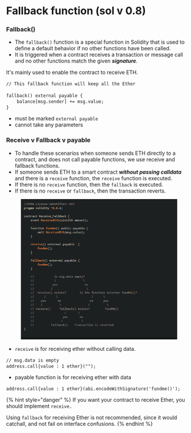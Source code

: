 # Fallback function (sol v 0.8)

### Fallback()

* The `fallback()` function is a special function in Solidity that is used to define a default behavior if no other functions have been called.&#x20;
* It is triggered when a contract receives a transaction or message call and no other functions match the given _**signature**_.

It's mainly used to enable the contract to receive ETH.

```solidity
// This fallback function will keep all the Ether

fallback() external payable {
    balance[msg.sender] += msg.value;
} 
```

* must be marked `external payable`
* cannot take any parameters

### Receive v Fallback v payable

* To handle these scenarios when someone sends ETH directly to a contract, and does not call payable functions, we use receive and fallback functions.
* If someone sends ETH to a smart contract _**without passing calldata**_ and there is a `receive` function, the `receive` function is executed.&#x20;
* If there is no `receive` function, then the `fallback` is executed.&#x20;
* If there is no `receive` or `fallback`, then the transaction reverts.

<figure><img src="../../../.gitbook/assets/image (146).png" alt=""><figcaption></figcaption></figure>

* `receive` is for receiving ether without calling data.&#x20;

```solidity
// msg.data is empty
address.call{value : 1 ether}("");   
```

* payable function is for receiving ether with data&#x20;

```solidity
address.call{value : 1 ether}(abi.encodeWithSignature('fundme()');
```

{% hint style="danger" %}
If you want your contract to receive Ether, you should implement `receive.`

Using `fallback` for receiving Ether is not recommended, since it would catchall, and not fail on interface confusions.
{% endhint %}

